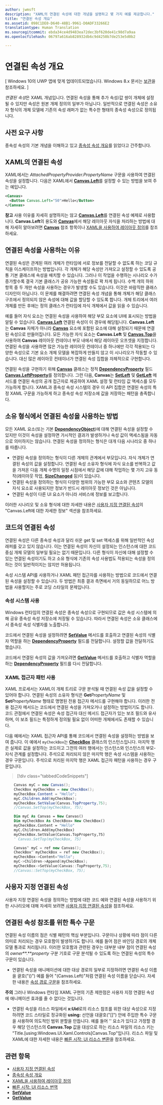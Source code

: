 ```yaml
---
author: jwmsft
description: "XAML의 연결된 속성에 대한 개념을 설명하고 몇 가지 예를 제공합니다."
title: "연결된 속성 개요"
ms.assetid: 098C1DE0-D640-48B1-9961-D0ADF33266E2
translationtype: Human Translation
ms.sourcegitcommit: ebda34ce4d9483ea72dec3bf620de41c98d7a9aa
ms.openlocfilehash: 06797a616ab828932db6c9d4250b7de253e5d0b2

---
```


# 연결된 속성 개요

\[ Windows 10의 UWP 앱에 맞게 업데이트되었습니다. Windows 8.x 문서는 [보관](http://go.microsoft.com/fwlink/p/?linkid=619132)을 참조하세요. \]

*연결된 속성*은 XAML 개념입니다. 연결된 속성을 통해 추가 속성/값 쌍이 개체에 설정될 수 있지만 속성은 원본 개체 정의의 일부가 아닙니다. 일반적으로 연결된 속성은 소유자 형식의 개체 모델에 기존의 속성 래퍼가 없는 특수한 형태의 종속성 속성으로 정의됩니다.

## 사전 요구 사항

종속성 속성의 기본 개념을 이해하고 있고 [종속성 속성 개요](dependency-properties-overview.md)를 읽었다고 간주합니다.

## XAML의 연결된 속성

XAML에서는 _AttachedPropertyProvider.PropertyName_ 구문을 사용하여 연결된 속성을 설정합니다. 다음은 XAML에서 [**Canvas.Left**](https://msdn.microsoft.com/library/windows/apps/hh759771)를 설정할 수 있는 방법을 보여 주는 예입니다.

```XML
<Canvas>
  <Button Canvas.Left="50">Hello</Button>
</Canvas>
```

**참고** 사용 이유를 자세히 설명하지는 않고 [**Canvas.Left**](https://msdn.microsoft.com/library/windows/apps/hh759771)를 연결된 속성 예제로 사용합니다. **Canvas.Left**의 용도와 [**Canvas**](https://msdn.microsoft.com/library/windows/apps/br209267)에서 해당 레이아웃 자식을 처리하는 방법에 대해 자세히 알아보려면 [**Canvas**](https://msdn.microsoft.com/library/windows/apps/br209267) 참조 항목이나 [XAML을 사용하여 레이아웃 정의](https://msdn.microsoft.com/library/windows/apps/mt228350)를 참조하세요.

## 연결된 속성을 사용하는 이유

연결된 속성은 관계된 여러 개체가 런타임에 서로 정보를 전달할 수 없도록 하는 코딩 규칙을 이스케이프하는 방법입니다. 각 개체가 해당 속성만 가져오고 설정할 수 있도록 공통 기본 클래스에 속성을 배치할 수 있습니다. 그러나 이 작업을 수행하는 시나리오 수가 증가할수록 결국 기본 클래스가 공유 가능한 속성들로 꽉 차게 됩니다. 수백 개의 하위 항목 중 두 개만 속성을 사용하는 경우가 발생할 수도 있습니다. 이것은 바람직한 클래스 디자인이 아닙니다. 이 문제를 해결하려면 연결된 속성 개념을 통해 개체가 해당 클래스 구조에서 정의되지 않은 속성에 대해 값을 할당할 수 있도록 합니다. 개체 트리에서 여러 개체를 만든 후에는 정의 클래스가 런타임에 자식 개체에서 값을 읽을 수 있습니다.

예를 들어 자식 요소는 연결된 속성을 사용하여 해당 부모 요소에 UI에 표시되는 방법을 알릴 수 있습니다. [**Canvas.Left**](https://msdn.microsoft.com/library/windows/apps/hh759771) 연결된 속성이 이 경우에 해당됩니다. **Canvas.Left**는 **Canvas** 자체가 아니라 [**Canvas**](https://msdn.microsoft.com/library/windows/apps/br209267) 요소에 포함된 요소에 대해 설정되기 때문에 연결된 속성으로 만들어집니다. 모든 가능한 자식 요소는 **Canvas.Left** 및 [**Canvas.Top**](https://msdn.microsoft.com/library/windows/apps/hh759772)을 사용하여 **Canvas** 레이아웃 컨테이너 부모 내에서 해당 레이아웃 오프셋을 지정합니다. 연결된 속성을 사용하면 많은 가능한 레이아웃 컨테이너 중 하나에만 각각 적용되는 다양한 속성으로 기본 요소 개체 모델을 복잡하게 만들지 않고 이 시나리오가 작동할 수 있습니다. 대신 많은 레이아웃 컨테이너가 연결된 속성 집합을 자체적으로 구현합니다.

연결된 속성을 구현하기 위해 [**Canvas**](https://msdn.microsoft.com/library/windows/apps/br209267) 클래스는 정적 [**DependencyProperty**](https://msdn.microsoft.com/library/windows/apps/br242362) 필드 [**Canvas.LeftProperty**](https://msdn.microsoft.com/library/windows/apps/br209272)를 정의합니다. 그런 다음, **Canvas**는 [**SetLeft**](https://msdn.microsoft.com/library/windows/apps/br209273) 및 [**GetLeft**](https://msdn.microsoft.com/library/windows/apps/br209269) 메서드를 연결된 속성의 공개 접근자로 제공하여 XAML 설정 및 런타임 값 액세스를 모두 가능하게 합니다. XAML과 종속성 속성 시스템의 경우 이 API 집합은 연결된 속성의 특정 XAML 구문을 가능하게 하고 종속성 속성 저장소에 값을 저장하는 패턴을 충족합니다.

## 소유 형식에서 연결된 속성을 사용하는 방법

모든 XAML 요소(또는 기본 [**DependencyObject**](https://msdn.microsoft.com/library/windows/apps/br242356))에 대해 연결된 속성을 설정할 수 있지만 이것이 속성을 설정하면 가시적인 결과가 발생하거나 속성 값이 액세스됨을 자동으로 의미하지는 않습니다. 연결된 속성을 정의하는 형식은 대개 다음 시나리오 중 하나를 따릅니다.

-   연결된 속성을 정의하는 형식이 다른 개체의 관계에서 부모입니다. 자식 개체가 연결된 속성의 값을 설정합니다. 연결된 속성 소유자 형식에 자식 요소를 반복하고 값을 가져온 다음 개체 수명의 일정 시점에서 해당 값에 대해 작업하는 몇 가지 고유 동작(레이아웃 작업, [**SizeChanged**](https://msdn.microsoft.com/library/windows/apps/br208742) 등)이 있습니다.
-   연결된 속성을 정의하는 형식이 다양한 범위의 가능한 부모 요소와 콘텐츠 모델의 자식 요소로 사용되지만 정보가 반드시 레이아웃 정보인 것은 아닙니다.
-   연결된 속성이 다른 UI 요소가 아니라 서비스에 정보를 보고합니다.

이러한 시나리오 및 소유 형식에 대한 자세한 내용은 [사용자 지정 연결된 속성](custom-attached-properties.md)의 "Canvas.Left에 대한 자세한 정보" 섹션을 참조하세요.

## 코드의 연결된 속성

연결된 속성은 다른 종속성 속성과 달리 쉬운 get 및 set 액세스를 위해 일반적인 속성 래퍼를 갖고 있지 않습니다. 이는 연결된 속성이 자신이 설정되는 인스턴스에 대한 코드 중심 개체 모델의 일부일 필요는 없기 때문입니다. 다른 형식이 자신에 대해 설정할 수 있는 연결된 속성이기도 하고 소유 형식에 기존의 속성 사용법도 적용되는 속성을 정의하는 것이 일반적이지는 않지만 허용됩니다.

속성 시스템 API를 사용하거나 XAML 패턴 접근자를 사용하는 방법으로 코드에서 연결된 속성을 설정할 수 있습니다. 두 방법은 최종 결과 측면에서 거의 동일하므로 어느 방법을 사용할지는 주로 코딩 스타일의 문제입니다.

### 속성 시스템 사용

Windows 런타임의 연결된 속성은 종속성 속성으로 구현되므로 값은 속성 시스템에 의해 공유 종속성 속성 저장소에 저장될 수 있습니다. 따라서 연결된 속성은 소유 클래스에서 종속성 속성 식별자를 노출합니다.

코드에서 연결된 속성을 설정하려면 [**SetValue**](https://msdn.microsoft.com/library/windows/apps/br242361) 메서드를 호출하고 연결된 속성의 식별자 역할을 하는 [**DependencyProperty**](https://msdn.microsoft.com/library/windows/apps/br242362) 필드를 전달합니다. 설정할 값을 전달하기도 했습니다.

코드에서 연결된 속성의 값을 가져오려면 [**GetValue**](https://msdn.microsoft.com/library/windows/apps/br242359) 메서드를 호출하고 식별자 역할을 하는 [**DependencyProperty**](https://msdn.microsoft.com/library/windows/apps/br242362) 필드를 다시 전달합니다.

### XAML 접근자 패턴 사용

XAML 프로세서는 XAML이 개체 트리로 구문 분석될 때 연결된 속성 값을 설정할 수 있어야 합니다. 연결된 속성의 소유자 형식은 **Get***PropertyName* 및 **Set***PropertyName* 형태로 명명된 전용 접근자 메서드를 구현해야 합니다. 이러한 전용 접근자 메서드는 코드에서 연결된 속성을 가져오거나 설정하는 방법이기도 합니다. 코드 관점에서 연결된 속성은 속성 접근자 대신 메서드 접근자가 있는 보조 필드와 유사하며, 이 보조 필드는 특정하게 정의될 필요 없이 어떠한 개체에서도 존재할 수 있습니다.

다음 예에서는 XAML 접근자 API를 통해 코드에서 연결된 속성을 설정하는 방법을 보여 줍니다. 이 예에서 `myCheckBox`는 [**CheckBox**](https://msdn.microsoft.com/library/windows/apps/br209316) 클래스의 인스턴스입니다. 마지막 행은 실제로 값을 설정하는 코드이고 그전의 여러 행에서는 인스턴스와 인스턴스의 부모-자식 관계를 설정합니다. 주석으로 처리되지 않은 마지막 행은 속성 시스템을 사용하는 경우 구문입니다. 주석으로 처리된 마지막 행은 XAML 접근자 패턴을 사용하는 경우 구문입니다.

> [!div class="tabbedCodeSnippets"]
```csharp
    Canvas myC = new Canvas();
    CheckBox myCheckBox = new CheckBox();
    myCheckBox.Content = "Hello";
    myC.Children.Add(myCheckBox);
    myCheckBox.SetValue(Canvas.TopProperty,75);
    //Canvas.SetTop(myCheckBox, 75);
```
```vb
    Dim myC As Canvas = New Canvas()
    Dim myCheckBox As CheckBox= New CheckBox()
    myCheckBox.Content = "Hello"
    myC.Children.Add(myCheckBox)
    myCheckBox.SetValue(Canvas.TopProperty,75)
    ' Canvas.SetTop(myCheckBox, 75)
```
```cpp
    Canvas^ myC = ref new Canvas();
    CheckBox^ myCheckBox = ref new CheckBox();
    myCheckBox->Content="Hello";
    myC->Children->Append(myCheckBox);
    myCheckBox->SetValue(Canvas::TopProperty,75);
    //Canvas::SetTop(myCheckBox, 75);
```

## 사용자 지정 연결된 속성

사용자 지정 연결된 속성을 정의하는 방법에 대한 코드 예와 연결된 속성을 사용하기 위한 시나리오에 대해 자세히 보려면 [사용자 지정 연결된 속성](custom-attached-properties.md)을 참조하세요.

## 연결된 속성 참조를 위한 특수 구문

연결된 속성 이름의 점은 식별 패턴의 핵심 부분입니다. 구문이나 상황에 따라 점이 다른 의미로 처리되는 경우 모호함이 발생하기도 합니다. 예를 들어 점은 바인딩 경로의 개체 모델 통과로 처리됩니다. 이러한 모호함과 관련된 경우는 대부분 내부 점이 연결된 속성의 *owner***.***property* 구분 기호로 구문 분석될 수 있도록 하는 연결된 속성의 특수 구문이 있습니다.

- 연결된 속성을 애니메이션에 대한 대상 경로의 일부로 지정하려면 연결된 속성 이름을 괄호("()") 예를 들어 "(Canvas.Left)"처럼 연결된 속성 이름을 닫습니다. 자세한 내용은 [속성 경로 구문](property-path-syntax.md)을 참조하세요.

**주의** 그러나 Windows 런타임 XAML 구현의 기존 제한점은 사용자 지정 연결된 속성에 애니메이션 효과를 줄 수 없다는 것입니다.
 
- 연결된 속성을 리소스 파일에서 **x:Uid**로의 리소스 참조를 위한 대상 속성으로 지정하려면 코드 스타일로 정규화된 **using:** 선언을 대괄호("\[\]") 안에 주입한 특수 구문을 사용하여 의도적인 범위 분할을 만듭니다. 예를 들어 '<TextBlock x:Uid="Title" />' 요소가 있다고 가정할 경우 해당 인스턴스의 **Canvas.Top** 값을 대상으로 하는 리소스 파일의 리소스 키는 "Title.\[using:Windows.UI.Xaml.Controls\]Canvas.Top"입니다. 리소스 파일 및 XAML에 대한 자세한 내용은 [빠른 시작: UI 리소스 변환](https://msdn.microsoft.com/library/windows/apps/xaml/hh965329)을 참조하세요.

## 관련 항목

* [사용자 지정 연결된 속성](custom-attached-properties.md)
* [종속성 속성 개요](dependency-properties-overview.md)
* [XAML을 사용하여 레이아웃 정의](https://msdn.microsoft.com/library/windows/apps/mt228350)
* [빠른 시작: UI 리소스 번역](https://msdn.microsoft.com/library/windows/apps/hh943060)
* [**SetValue**](https://msdn.microsoft.com/library/windows/apps/br242361)
* [**GetValue**](https://msdn.microsoft.com/library/windows/apps/br242359)




<!--HONumber=Aug16_HO3-->


